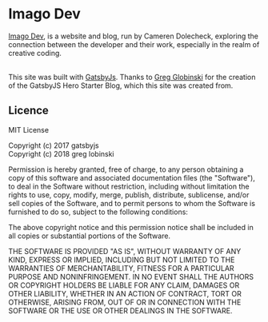 # Imago Dev

[Imago Dev](https://www.imago.dev/), is a website and blog, run by Cameren Dolecheck, exploring the connection between the developer and their work, especially in the realm of creative coding.
<br /><br />

This site was built with [GatsbyJs](https://www.gatsbyjs.org). Thanks to [Greg Globinski](https://www.greglobinski.com) for the creation of the GatsbyJS Hero Starter Blog, which this site was created from.

## Licence

MIT License

Copyright (c) 2017 gatsbyjs <br />Copyright (c) 2018 greg lobinski

Permission is hereby granted, free of charge, to any person obtaining a copy of this software and associated documentation files (the "Software"), to deal in the Software without restriction, including without limitation the rights to use, copy, modify, merge, publish, distribute, sublicense, and/or sell
copies of the Software, and to permit persons to whom the Software is furnished to do so, subject to the following conditions:

The above copyright notice and this permission notice shall be included in all copies or substantial portions of the Software.

THE SOFTWARE IS PROVIDED "AS IS", WITHOUT WARRANTY OF ANY KIND, EXPRESS OR IMPLIED, INCLUDING BUT NOT LIMITED TO THE WARRANTIES OF MERCHANTABILITY, FITNESS FOR A PARTICULAR PURPOSE AND NONINFRINGEMENT. IN NO EVENT SHALL THE AUTHORS OR COPYRIGHT HOLDERS BE LIABLE FOR ANY CLAIM, DAMAGES OR OTHER LIABILITY, WHETHER IN AN ACTION OF CONTRACT, TORT OR OTHERWISE, ARISING FROM, OUT OF OR IN CONNECTION WITH THE SOFTWARE OR THE USE OR OTHER DEALINGS IN THE SOFTWARE.
